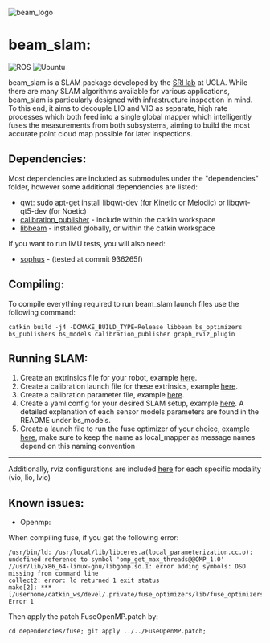 ![beam_logo](https://github.com/BEAMRobotics/beam_slam/assets/25440002/c7dadb61-ef5a-4e50-b497-d7960349a468)

# beam_slam:

![ROS](https://img.shields.io/badge/ROS-noetic-blue)
![Ubuntu](https://img.shields.io/badge/Ubuntu-20.04-purple)

beam_slam is a SLAM package developed by the [SRI lab](https://sri-lab.seas.ucla.edu/) at UCLA. While there are many SLAM algorithms available for various applications, beam_slam is particularly designed with infrastructure inspection in mind. To this end, it aims to decouple LIO and VIO as separate, high rate processes which both feed into a single global mapper which intelligently fuses the measurements from both subsystems, aiming to build the most accurate point cloud map possible for later inspections.

## Dependencies:

Most dependencies are included as submodules under the "dependencies" folder, however some additional dependencies are listed:
* qwt: sudo apt-get install libqwt-dev (for Kinetic or Melodic) or libqwt-qt5-dev (for Noetic)
* [calibration_publisher](https://github.com/BEAMRobotics/beam_robotics/tree/master/calibration/calibration_publisher) - include within the catkin workspace
* [libbeam](https://github.com/BEAMRobotics/libbeam) - installed globally, or within the catkin workspace

If you want to run IMU tests, you will also need:

* [sophus](https://github.com/strasdat/Sophus) - (tested at commit 936265f)

## Compiling:

To compile everything required to run beam_slam launch files use the following command:

`catkin build -j4 -DCMAKE_BUILD_TYPE=Release libbeam bs_optimizers bs_publishers bs_models calibration_publisher graph_rviz_plugin`

## Running SLAM:

1. Create an extrinsics file for your robot, example [here](https://github.com/BEAMRobotics/beam_slam/blob/main/beam_slam_launch/calibrations/ig2/extrinsics.json).
2. Create a calibration launch file for these extrinsics, example [here](https://github.com/BEAMRobotics/beam_slam/blob/main/beam_slam_launch/launch/ig2/calibration_publisher_ig2.launch).
3. Create a calibration parameter file, example [here](https://github.com/BEAMRobotics/beam_slam/blob/add_documentation/beam_slam_launch/config/ig2/calibration_params.yaml).
4. Create a yaml config for your desired SLAM setup, example [here](https://github.com/BEAMRobotics/beam_slam/blob/main/beam_slam_launch/config/ig2/lvio.yaml). A detailed explanation of each sensor models parameters are found in the README under bs_models.
5. Create a launch file to run the fuse optimizer of your choice, example [here](https://github.com/BEAMRobotics/beam_slam/blob/main/beam_slam_launch/launch/ig2/lvio.launch), make sure to keep the name as local_mapper as message names depend on this naming convention
---

Additionally, rviz configurations are included [here](https://github.com/BEAMRobotics/beam_slam/tree/main/beam_slam_launch/rviz) for each specific modality (vio, lio, lvio)

## Known issues:

* Openmp:

When compiling fuse, if you get the following error:

```
/usr/bin/ld: /usr/local/lib/libceres.a(local_parameterization.cc.o): undefined reference to symbol 'omp_get_max_threads@@OMP_1.0'
//usr/lib/x86_64-linux-gnu/libgomp.so.1: error adding symbols: DSO missing from command line
collect2: error: ld returned 1 exit status
make[2]: *** [/userhome/catkin_ws/devel/.private/fuse_optimizers/lib/fuse_optimizers/fixed_lag_smoother_node] Error 1
```
Then apply the patch FuseOpenMP.patch by:

`cd dependencies/fuse; git apply ../../FuseOpenMP.patch;`
